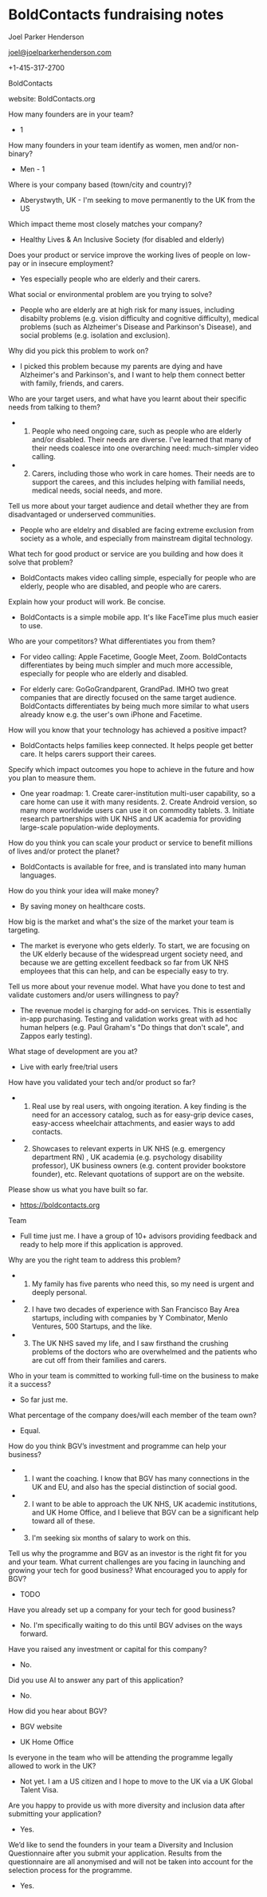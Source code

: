 # BoldContacts fundraising notes

Joel Parker Henderson

joel@joelparkerhenderson.com

+1-415-317-2700

BoldContacts

website: BoldContacts.org


How many founders are in your team?

* 1


How many founders in your team identify as women, men and/or non-binary?

* Men - 1


Where is your company based (town/city and country)?

* Aberystwyth, UK - I'm seeking to move permanently to the UK from the US


Which impact theme most closely matches your company?

* Healthy Lives & An Inclusive Society (for disabled and elderly)


Does your product or service improve the working lives of people on low-pay or in insecure employment?

* Yes especially people who are elderly and their carers.


What social or environmental problem are you trying to solve?

* People who are elderly are at high risk for many issues, including disabilty problems (e.g. vision difficulty and cognitive difficulty), medical problems (such as Alzheimer's Disease and Parkinson's Disease), and social problems (e.g. isolation and exclusion). 


Why did you pick this problem to work on?

* I picked this problem because my parents are dying and have Alzheimer's and Parkinson's, and I want to help them connect better with family, friends, and carers.

Who are your target users, and what have you learnt about their specific needs from talking to them?

* 1. People who need ongoing care, such as people who are elderly and/or disabled. Their needs are diverse. I've learned that many of their needs coalesce into one overarching need: much-simpler video calling.

* 2. Carers, including those who work in care homes. Their needs are to support the carees, and this includes helping with familial needs, medical needs, social needs, and more.


Tell us more about your target audience and detail whether they are from disadvantaged or underserved communities.

* People who are eldelry and disabled are facing extreme exclusion from society as a whole, and especially from mainstream digital technology.


What tech for good product or service are you building and how does it solve that problem?

* BoldContacts makes video calling simple, especially for people who are elderly, people who are disabled, and people who are carers.


Explain how your product will work. Be concise.

* BoldContacts is a simple mobile app. It's like FaceTime plus much easier to use.


Who are your competitors? What differentiates you from them?

* For video calling: Apple Facetime, Google Meet, Zoom. BoldContacts differentiates by being much simpler and much more accessible, especially for people who are elderly and disabled.

* For elderly care: GoGoGrandparent, GrandPad. IMHO two great companies that are directly focused on the same target audience. BoldContacts differentiates by being much more similar to what users already know e.g. the user's own iPhone and Facetime.


How will you know that your technology has achieved a positive impact? 

* BoldContacts helps families keep connected. It helps people get better care. It helps carers support their carees.


Specify which impact outcomes you hope to achieve in the future and how you plan to measure them. 

* One year roadmap: 1. Create carer-institution multi-user capability, so a care home can use it with many residents. 2. Create Android version, so many more worldwide users can use it on commodity tablets. 3. Initiate research partnerships with UK NHS and UK academia for providing large-scale population-wide deployments.


How do you think you can scale your product or service to benefit millions of lives and/or protect the planet?

* BoldContacts is available for free, and is translated into many human languages.


How do you think your idea will make money?

* By saving money on healthcare costs.


How big is the market and what's the size of the market your team is targeting.

* The market is everyone who gets elderly. To start, we are focusing on the UK elderly because of the widespread urgent society need, and because we are getting excellent feedback so far from UK NHS employees that this can help, and can be especially easy to try.


Tell us more about your revenue model. What have you done to test and validate customers and/or users willingness to pay?

* The revenue model is charging for add-on services. This is essentially in-app purchasing. Testing and validation works great with ad hoc human helpers (e.g. Paul Graham's "Do things that don't scale", and Zappos early testing).


What stage of development are you at? 

* Live with early free/trial users


How have you validated your tech and/or product so far?

* 1. Real use by real users, with ongoing iteration. A key finding is the need for an accessory catalog, such as for easy-grip device cases, easy-access wheelchair attachments, and easier ways to add contacts.

* 2. Showcases to relevant experts in UK NHS (e.g. emergency department RN) , UK academia (e.g. psychology disability professor), UK business owners (e.g. content provider bookstore founder), etc. Relevant quotations of support are on the website.


Please show us what you have built so far.

* https://boldcontacts.org


Team

* Full time just me. I have a group of 10+ advisors providing feedback and ready to help more if this application is approved.


Why are you the right team to address this problem?

* 1. My family has five parents who need this, so my need is urgent and deeply personal.

* 2. I have two decades of experience with San Francisco Bay Area startups, including with companies by Y Combinator, Menlo Ventures, 500 Startups, and the like.

* 3. The UK NHS saved my life, and I saw firsthand the crushing problems of the doctors who are overwhelmed and the patients who are cut off from their families and carers.


Who in your team is committed to working full-time on the business to make it a success? 

* So far just me.


What percentage of the company does/will each member of the team own? 

* Equal.


How do you think BGV’s investment and programme can help your business?

* 1. I want the coaching. I know that BGV has many connections in the UK and EU, and also has the special distinction of social good. 

* 2. I want to be able to approach the UK NHS, UK academic institutions, and UK Home Office, and I believe that BGV can be a significant help toward all of these.

* 3. I'm seeking six months of salary to work on this.


Tell us why the programme and BGV as an investor is the right fit for you and your team. What current challenges are you facing in launching and growing your tech for good business? What encouraged you to apply for BGV?

* TODO


Have you already set up a company for your tech for good business? 

* No. I'm specifically waiting to do this until BGV advises on the ways forward.


Have you raised any investment or capital for this company?

* No.


Did you use AI to answer any part of this application? 

* No.


How did you hear about BGV?

* BGV website

* UK Home Office


Is everyone in the team who will be attending the programme legally allowed to work in the UK?

* Not yet. I am a US citizen and I hope to move to the UK via a UK Global Talent Visa.


Are you happy to provide us with more diversity and inclusion data after submitting your application?

* Yes.

We’d like to send the founders in your team a Diversity and Inclusion Questionnaire after you submit your application. Results from the questionnaire are all anonymised and will not be taken into account for the selection process for the programme.

* Yes.
